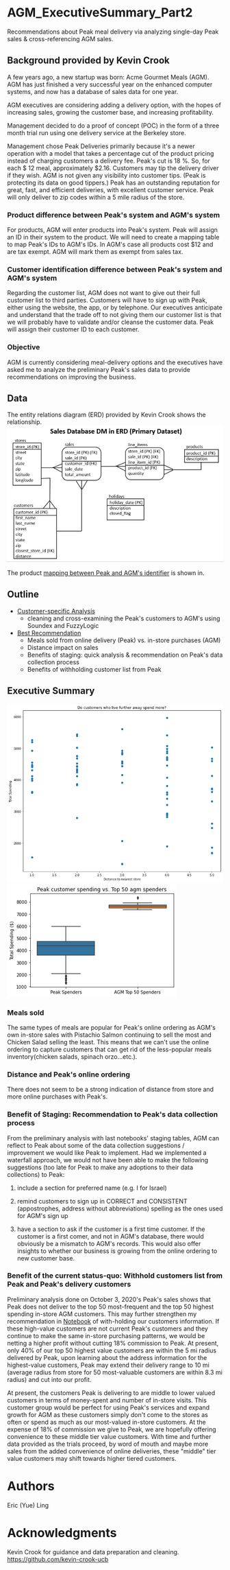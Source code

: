 # AGM_ExecutiveSummary_Part2
Recommendations about Peak meal delivery via analyzing single-day Peak sales &amp; cross-referencing AGM sales. 

## Background provided by Kevin Crook
A few years ago, a new startup was born: Acme Gourmet Meals (AGM). AGM has just finished a very successful year on the enhanced computer systems, and now has a database of sales data for one year.

AGM executives are considering adding a delivery option, with the hopes of increasing sales, growing the customer base, and increasing profitability.

Management decided to do a proof of concept (POC) in the form of a three month trial run using one delivery service at the Berkeley store.

Management chose Peak Deliveries primarily because it's a newer operation with a model that takes a percentage cut of the product pricing instead of charging customers a delivery fee. Peak's cut is 18 %. So, for each $ 12 meal, approximately $2.16. Customers may tip the delivery driver if they wish. AGM is not given any visibility into customer tips. (Peak is protecting its data on good tippers.) Peak has an outstanding reputation for great, fast, and efficient deliveries, with excellent customer service. Peak will only deliver to zip codes within a 5 mile radius of the store.

### Product difference between Peak's system and AGM's system
For products, AGM will enter products into Peak's system. Peak will assign an ID in their system to the product. We will need to create a mapping table to map Peak's IDs to AGM's IDs. In AGM's case all products cost $12 and are tax exempt. AGM will mark them as exempt from sales tax.

### Customer identification difference between Peak's system and AGM's system
Regarding the customer list, AGM does not want to give out their full customer list to third parties. Customers will have to sign up with Peak, either using the website, the app, or by telephone. Our executives anticipate and understand that the trade off to not giving them our customer list is that we will probably have to validate and/or cleanse the customer data. Peak will assign their customer ID to each customer.

### Objective
AGM is currently considering meal-delivery options and the executives have asked me to analyze the preliminary Peak's sales data to provide recommendations on improving the business. 


## Data
The entity relations diagram (ERD) provided by Kevin Crook shows the relationship. 
![alt text](https://github.com/HahehaLing/AGM_ExecutiveSummary/blob/main/Sales%20Database%20ERD.jpeg)

The product [mapping between Peak and AGM's identifier](https://github.com/HahehaLing/AGM_ExecutiveSummary_Part2/blob/main/peak_product_mapping_to_agm.csv) is shown in.

## Outline
  - [Customer-specific Analysis](https://github.com/HahehaLing/AGM_ExecutiveSummary_Part2/blob/main/Customer_data_clean.ipynb)
    - cleaning and cross-examining the Peak's customers to AGM's using Soundex and FuzzyLogic
  - [Best Recommendation](https://github.com/HahehaLing/AGM_ExecutiveSummary_Part2/blob/main/Best_Recommendation.ipynb)
    - Meals sold from online delivery (Peak) vs. in-store purchases (AGM)
    - Distance impact on sales
    - Benefits of staging: quick analysis & recommendation on Peak's data collection process
    - Benefits of withholding customer list from Peak 

## Executive Summary
![alt text](https://github.com/HahehaLing/AGM_ExecutiveSummary_Part2/blob/main/distance_vs_spending.png)
![alt text](https://github.com/HahehaLing/AGM_ExecutiveSummary_Part2/blob/main/PeakvsAGM_valuedcustomer_boxplot.png)


### Meals sold

The same types of meals are popular for Peak's online ordering as AGM's own in-store sales with Pistachio Salmon continuing to sell the most and Chicken Salad selling the least. This means that we can't use the online ordering to capture customers that can get rid of the less-popular meals inventory(chicken salads, spinach orzo...etc.).

### Distance and Peak's online ordering
There does not seem to be a strong indication of distance from store and more online purchases with Peak's.  


### Benefit of Staging: Recommendation to Peak's data collection process
From the preliminary analysis with last notebooks' staging tables, AGM can reflect to Peak about some of the data collection suggestions / improvement we would like Peak to implement. Had we implemented a waterfall approach, we would not have been able to make the following suggestions (too late for Peak to make any adoptions to their data collections) to Peak:

1) include a section for preferred name (e.g. I for Israel)

2) remind customers to sign up in CORRECT and CONSISTENT (appostrophes, address without abbreviations) spelling as the ones used for AGM's sign up

3) have a section to ask if the customer is a first time customer. If the customer is a first comer, and not in AGM's database, there would obviously be a mismatch to AGM's records. This would also offer insights to whether our business is growing from the online ordering to new customer base. 


### Benefit of the current status-quo: Withhold customers list from Peak and Peak's delivery customers

Preliminary analysis done on October 3, 2020's Peak's sales shows that Peak does not deliver to the top 50 most-frequent and the top 50 highest spending in-store AGM customers. This may further strengthen my recommendation in [Notebook](https://github.com/HahehaLing/AGM_ExecutiveSummary_Part2/blob/main/Customer_data_clean.ipynb) of with-holding our customers information. If these high-value customers are not current Peak's customers and they continue to make the same in-store purchasing patterns, we would be netting a higher profit without cutting 18% commission to Peak. At present, only 40% of our top 50 highest value customers are within the 5 mi radius delivered by Peak, upon learning about the address information for the highest-value customers, Peak may extend their delivery range to 10 mi (average radius from store for 50 most-valuable customers are within 8.3 mi radius) and cut into our profit. 

At present, the customers Peak is delivering to are middle to lower valued customers in terms of money-spent and number of in-store visits. This customer group would be perfect for using Peak's services and expand growth for AGM as these customers simply don't come to the stores as often or spend as much as our most-valued in-store customers. At the expense of 18% of commission we give to Peak, we are hopefully offering convenience to these middle tier value customers. With time and further data provided as the trials proceed, by word of mouth and maybe more sales from the added convenience of online deliveries, these "middle" tier value customers may shift towards higher tiered customers.

# Authors
Eric (Yue) Ling

# Acknowledgments
Kevin Crook for guidance and data preparation and cleaning. https://github.com/kevin-crook-ucb
